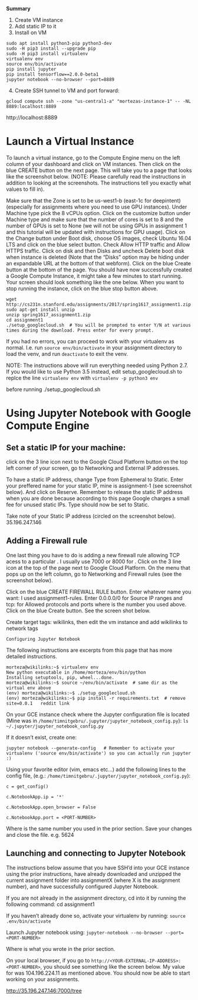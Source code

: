
__Summary__
1. Create VM instance
2. Add static IP to it
3. Install on VM

```
sudo apt install python3-pip python3-dev
sudo -H pip3 install --upgrade pip
sudo -H pip3 install virtualenv
virtualenv env
source env/bin/activate
pip install jupyter
pip install tensorflow==2.0.0-beta1
jupyter notebook --no-browser --port=8889
```

4. Create SSH tunnel to VM and port forward:
```
gcloud compute ssh --zone "us-central1-a" "mortezas-instance-1" -- -NL 8889:localhost:8889
```

http://localhost:8889


# Launch a Virtual Instance

To launch a virtual instance, go to the Compute Engine menu on the left column of your dashboard and click on VM instances. Then click on the blue CREATE button on the next page. This will take you to a page that looks like the screenshot below. (NOTE: Please carefully read the instructions in addition to looking at the screenshots. The instructions tell you exactly what values to fill in).

Make sure that the Zone is set to be us-west1-b (east-1c for deepintent) (especially for assignments where you need to use GPU instances). Under Machine type pick the 8 vCPUs option. Click on the customize button under Machine type and make sure that the number of cores is set to 8 and the number of GPUs is set to None (we will not be using GPUs in assignment 1 and this tutorial will be updated with instructions for GPU usage). Click on the Change button under Boot disk, choose OS images, check Ubuntu 16.04 LTS and click on the blue select button. Check Allow HTTP traffic and Allow HTTPS traffic. Click on disk and then Disks and uncheck Delete boot disk when instance is deleted (Note that the “Disks” option may be hiding under an expandable URL at the bottom of that webform). Click on the blue Create button at the bottom of the page. You should have now successfully created a Google Compute Instance, it might take a few minutes to start running. Your screen should look something like the one below. When you want to stop running the instance, click on the blue stop button above.

```
wget http://cs231n.stanford.edu/assignments/2017/spring1617_assignment1.zip
sudo apt-get install unzip
unzip spring1617_assignment1.zip
cd assignment1 
./setup_googlecloud.sh  # You will be prompted to enter Y/N at various times during the download. Press enter for every prompt.
```

If you had no errors, you can proceed to work with your virtualenv as normal. I.e. run
`source env/bin/activate`
in your assignment directory to load the venv, and run
`deactivate`
to exit the venv.

NOTE: The instructions above will run everything needed using Python 2.7. If you would like to use Python 3.5 instead, edit setup_googlecloud.sh to replce the line
`virtualenv env`
with
`virtualenv -p python3 env`


before running
./setup_googlecloud.sh


# Using Jupyter Notebook with Google Compute Engine

## Set a static IP for your machine: 

click on the 3 line icon next to the Google Cloud Platform button on the top left corner of your screen, go to Networking and External IP addresses. 

To have a static IP address, change Type from Ephemeral to Static. Enter your preffered name for your static IP, mine is assignment-1 (see screenshot below). And click on Reserve. Remember to release the static IP address when you are done because according to this page Google charges a small fee for unused static IPs. Type should now be set to Static.

Take note of your Static IP address (circled on the screenshot below).   35.196.247.146

## Adding a Firewall rule
One last thing you have to do is adding a new firewall rule allowing TCP acess to a particular <PORT-NUMBER>. I usually use 7000 or 8000 for <PORT-NUMBER>. Click on the 3 line icon at the top of the page next to Google Cloud Platform. On the menu that pops up on the left column, go to Networking and Firewall rules (see the screenshot below).
  
Click on the blue CREATE FIREWALL RULE button. Enter whatever name you want: I used assignment1-rules. Enter 0.0.0.0/0 for Source IP ranges and tcp:<PORT-NUMBER> for Allowed protocols and ports where <PORT-NUMBER> is the number you used above. Click on the blue Create button. See the screen shot below. 

Create target tags: wikilinks, then edit the vm instance and add wikilinks to network tags

```
Configuring Jupyter Notebook
```

The following instructions are excerpts from this page that has more detailed instructions.
```
morteza@wikilinks:~$ virtualenv env
New python executable in /home/morteza/env/bin/python
Installing setuptools, pip, wheel...done.
morteza@wikilinks:~$ source ~/env/bin/activate  # same dir as the virtual env above
(env) morteza@wikilinks:~$ ./setup_googlecloud.sh
(env) morteza@wikilinks:~$ pip install -r requirements.txt  # remove site=0.0.1   reddit link
```

On your GCE instance check where the Jupyter configuration file is located (Mine was in `/home/timnitgebru/.jupyter/jupyter_notebook_config.py`):
`ls ~/.jupyter/jupyter_notebook_config.py`

If it doesn’t exist, create one:
```
jupyter notebook --generate-config   # Remember to activate your virtualenv ('source env/bin/activate') so you can actually run jupyter :)
```

Using your favorite editor (vim, emacs etc…) add the following lines to the config file, (e.g.: `/home/timnitgebru/.jupyter/jupyter_notebook_config.py`):
```
c = get_config()

c.NotebookApp.ip = '*'

c.NotebookApp.open_browser = False

c.NotebookApp.port = <PORT-NUMBER>
```

Where <PORT-NUMBER> is the same number you used in the prior section. Save your changes and close the file. e.g. 5624


## Launching and connecting to Jupyter Notebook

The instructions below assume that you have SSH’d into your GCE instance using the prior instructions, have already downloaded and unzipped the current assignment folder into assignmentX (where X is the assignment number), and have successfully configured Jupyter Notebook.

If you are not already in the assignment directory, cd into it by running the following command:
cd assignment1 


If you haven’t already done so, activate your virtualenv by running:
`source .env/bin/activate`

Launch Jupyter notebook using:
`jupyter-notebook --no-browser --port=<PORT-NUMBER>`


Where <PORT-NUMBER> is what you wrote in the prior section.
  
On your local browser, if you go to `http://<YOUR-EXTERNAL-IP-ADDRESS>:<PORT-NUMBER>`, you should see something like the screen below. My value for <YOUR-EXTERNAL-IP-ADDRESS> was 104.196.224.11 as mentioned above. You should now be able to start working on your assignments.


http://35.196.247.146:7000/tree

